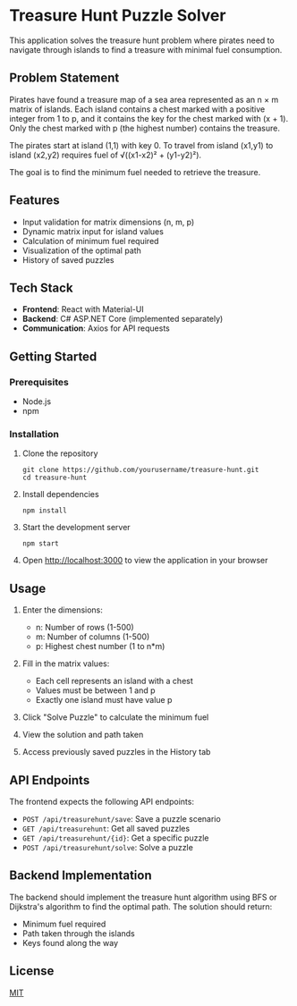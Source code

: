 # Treasure Hunt Puzzle Solver

This application solves the treasure hunt problem where pirates need to navigate through islands to find a treasure with minimal fuel consumption.

## Problem Statement

Pirates have found a treasure map of a sea area represented as an n × m matrix of islands. Each island contains a chest marked with a positive integer from 1 to p, and it contains the key for the chest marked with (x + 1). Only the chest marked with p (the highest number) contains the treasure.

The pirates start at island (1,1) with key 0. To travel from island (x1,y1) to island (x2,y2) requires fuel of √((x1-x2)² + (y1-y2)²).

The goal is to find the minimum fuel needed to retrieve the treasure.

## Features

- Input validation for matrix dimensions (n, m, p)
- Dynamic matrix input for island values
- Calculation of minimum fuel required
- Visualization of the optimal path
- History of saved puzzles

## Tech Stack

- **Frontend**: React with Material-UI
- **Backend**: C# ASP.NET Core (implemented separately)
- **Communication**: Axios for API requests

## Getting Started

### Prerequisites

- Node.js
- npm

### Installation

1. Clone the repository
   ```
   git clone https://github.com/yourusername/treasure-hunt.git
   cd treasure-hunt
   ```

2. Install dependencies
   ```
   npm install
   ```

3. Start the development server
   ```
   npm start
   ```

4. Open [http://localhost:3000](http://localhost:3000) to view the application in your browser

## Usage

1. Enter the dimensions:
   - n: Number of rows (1-500)
   - m: Number of columns (1-500)
   - p: Highest chest number (1 to n*m)

2. Fill in the matrix values:
   - Each cell represents an island with a chest
   - Values must be between 1 and p
   - Exactly one island must have value p

3. Click "Solve Puzzle" to calculate the minimum fuel

4. View the solution and path taken

5. Access previously saved puzzles in the History tab

## API Endpoints

The frontend expects the following API endpoints:

- `POST /api/treasurehunt/save`: Save a puzzle scenario
- `GET /api/treasurehunt`: Get all saved puzzles
- `GET /api/treasurehunt/{id}`: Get a specific puzzle
- `POST /api/treasurehunt/solve`: Solve a puzzle

## Backend Implementation

The backend should implement the treasure hunt algorithm using BFS or Dijkstra's algorithm to find the optimal path. The solution should return:

- Minimum fuel required
- Path taken through the islands
- Keys found along the way

## License

[MIT](https://opensource.org/licenses/MIT)